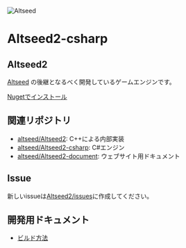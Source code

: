 ![Altseed](https://github.com/altseed/Altseed2-csharp/workflows/Altseed/badge.svg)

# Altseed2-csharp

## Altseed2
 [Altseed](https://github.com/altseed/Altseed) の後継となるべく開発しているゲームエンジンです。

[Nugetでインストール](https://www.nuget.org/packages/Altseed2)

## 関連リポジトリ
- [altseed/Altseed2](https://github.com/altseed/Altseed2): C++による内部実装
- [altseed/Altseed2-csharp](https://github.com/altseed/Altseed2): C#エンジン
- [altseed/Altseed2-document](https://github.com/altseed/Altseed2-document): ウェブサイト用ドキュメント

## Issue
新しいissueは[Altseed2/issues](https://github.com/altseed/Altseed2/issues)に作成してください。

## 開発用ドキュメント

* [ビルド方法](Documents/HowToBuild_Ja.md)

